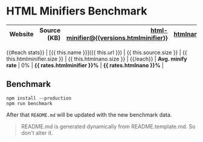 # HTML Minifiers Benchmark

[html-minifier@{{versions.htmlminifier}}]: https://www.npmjs.com/package/html-minifier
[htmlnano@{{versions.htmlnano}}]: https://www.npmjs.com/package/htmlnano

| Website | Source (KB) | [html-minifier@{{versions.htmlminifier}}] | [htmlnano@{{versions.htmlnano}}] |
|---------|------------:|----------------:|-----------:|
{{#each stats}}
| [{{ this.name }}]({{ this.url }}) | {{ this.source.size }} | {{ this.htmlminifier.size }} | {{ this.htmlnano.size }} |
{{/each}}
| **Avg. minify rate** | 0% | **{{ rates.htmlminifier }}%** | **{{ rates.htmlnano }}%** |


## Benchmark
```
npm install --production
npm run benchmark
```

After that `README.md` will be updated with the new benchmark data.

> README.md is generated dynamically from README.template.md. So don't alter it.
